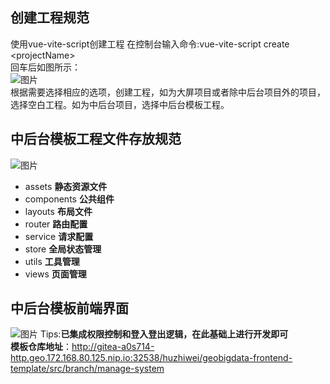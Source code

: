## 创建工程规范
使用vue-vite-script创建工程
在控制台输入命令:vue-vite-script create &lt;projectName><br/>
回车后如图所示：<br/>
![图片](https://s1.328888.xyz/2022/08/05/jpxrC.jpg)<br/>
根据需要选择相应的选项，创建工程，如为大屏项目或者除中后台项目外的项目，选择空白工程。如为中后台项目，选择中后台模板工程。

## 中后台模板工程文件存放规范
![图片](https://s1.328888.xyz/2022/08/09/0zEZN.png)
- assets **静态资源文件**
- components **公共组件**
- layouts **布局文件**
- router **路由配置**
- service **请求配置**
- store **全局状态管理**
- utils **工具管理**
- views **页面管理**

## 中后台模板前端界面
![图片](https://s1.328888.xyz/2022/08/09/0zt3N.png)
Tips:**已集成权限控制和登入登出逻辑，在此基础上进行开发即可**
<br/>
**模板仓库地址**：http://gitea-a0s714-http.geo.172.168.80.125.nip.io:32538/huzhiwei/geobigdata-frontend-template/src/branch/manage-system